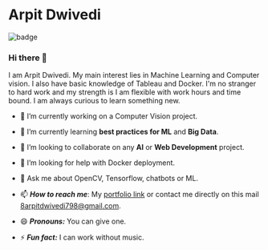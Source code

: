 # Arpit Dwivedi

![badge](https://img.shields.io/github/followers/espadrine.svg?style=social)
### Hi there 👋

I am Arpit Dwivedi. My main interest lies in Machine Learning and Computer vision. I also have basic knowledge of Tableau and Docker. I'm no stranger to hard work and my strength is I am flexible with work hours and time bound. I am always curious to learn something new.

<!--
**arpit-dwivedi/arpit-dwivedi** is a ✨ _special_ ✨ repository because its `README.md` (this file) appears on your GitHub profile.

[![Linkedin Badge](https://img.shields.io/badge/-Shivansh%20Srivastava-blue?style=social&logo=Linkedin&logoColor=blue&link=https://www.linkedin.com/in/shivansh-srivastava24/)](https://www.linkedin.com/in/shivansh-srivastava24/) [![Twitter Badge](http://img.shields.io/badge/-@Shivans01939094-1ca0f1?style=social&logo=twitter&logoColor=blue&link=https://twitter.com/Shivans01939094)](https://twitter.com/Shivans01939094) [![GitHub followers](https://img.shields.io/github/followers/Shivansh2407?label=Follow&style=social)](https://github.com/Shivansh2407/?tab=follow) [![Gmail Badge](https://img.shields.io/badge/-shivanshsrivastava2000-c14438?style=social&logo=Gmail&logoColor=red&link=mailto:shivanshsrivastava2000@gmail.com)](mailto:shivanshsrivastava2000@gmail.com) 
---

Here are some ideas to get you started:

- 🔭 I’m currently working on ...
- 🌱 I’m currently learning ...
- 👯 I’m looking to collaborate on ...
- 🤔 I’m looking for help with ...
- 💬 Ask me about ...
- 📫 How to reach me: ...
- 😄 Pronouns: ...
- ⚡ Fun fact: ...
-->

- 🔭 I’m currently working on a Computer Vision project.

- 🌱 I’m currently learning **best practices for ML** and **Big Data**.

- 👯 I’m looking to collaborate on any **AI** or **Web Development** project.

- 🤔 I’m looking for help with Docker deployment.

- 💬 Ask me about OpenCV, Tensorflow, chatbots or ML.

- 📫 ***How to reach me***: My [portfolio link](http://arpit-dwivedi.me/) or contact me directly on this mail [8arpitdwivedi798@gmail.com](mailto:8arpitdwivedi798@gmail.com).

- 😄 ***Pronouns:*** You can give one.

- ⚡ ***Fun fact:*** I can work without music. 
